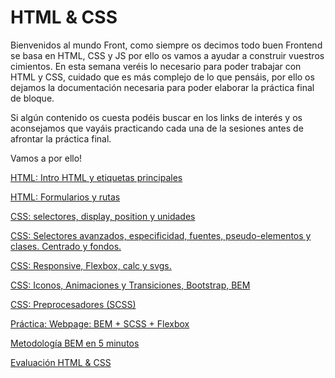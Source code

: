 # HTML & CSS

Bienvenidos al mundo Front, como siempre os decimos todo buen Frontend se basa en HTML, CSS y JS por ello os vamos a ayudar a construir vuestros cimientos. En esta semana veréis lo necesario para poder trabajar con HTML y CSS, cuidado que es más complejo de lo que pensáis, por ello os dejamos la documentación necesaria para poder elaborar la práctica final de bloque.

Si algún contenido os cuesta podéis buscar en los links de interés y os aconsejamos que vayáis practicando cada una de la sesiones antes de afrontar la práctica final. 

Vamos a por ello!

[HTML: Intro HTML y etiquetas principales](./01-html-intro-etiquetas-principales.md)

[HTML: Formularios y rutas](./02-html-formularios-y-rutas.md)

[CSS: selectores, display, position y unidades](./03-css-selectores-display-position-unidades.md)

[CSS: Selectores avanzados, especificidad, fuentes, pseudo-elementos y clases. Centrado y fondos.](./04-selectores-avanzados-especificidad-fuentes-pseudo-elementos-clases-centrado-fondos.md)

[CSS: Responsive, Flexbox, calc y svgs.](./05-css-responsive-flexbox-calc-svgs.md)

[CSS: Iconos, Animaciones y Transiciones, Bootstrap, BEM](./06-iconos-animaciones-transiciones-bootstrap-bem.md)

[CSS: Preprocesadores (SCSS)](./07-preprocesadores-scss.md)

[Práctica: Webpage: BEM + SCSS + Flexbox](./08-practica-webpage-bem-scss-flexbox.md)

[Metodología BEM en 5 minutos](./09-metodologia-bem-5-minutos.md)

[Evaluación HTML & CSS](./10-evaluacion-html-css.md)